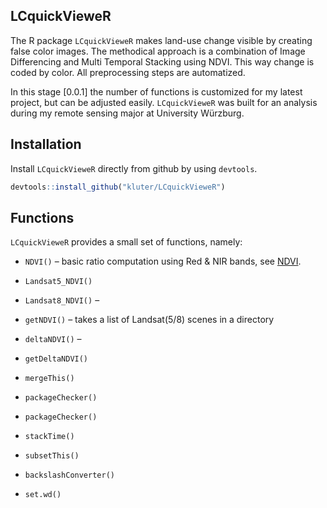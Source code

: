 LCquickVieweR
---
The R package `LCquickVieweR` makes land-use change visible by creating false color images. 
The methodical approach is a combination of Image Differencing and Multi Temporal Stacking using NDVI.
This way change is coded by color. All preprocessing steps are automatized.

In this stage [0.0.1] the number of functions is customized for my latest project, but can be adjusted easily.
`LCquickVieweR` was built for an analysis during my remote sensing major at University Würzburg.

## Installation
Install `LCquickVieweR` directly from github by using `devtools`.
``` r
devtools::install_github("kluter/LCquickVieweR")
```

## Functions
`LCquickVieweR` provides a small set of functions, namely:

* `NDVI()` – basic ratio computation using Red & NIR bands, see [NDVI](https://en.wikipedia.org/wiki/Normalized_difference_vegetation_index).
* `Landsat5_NDVI()`
* `Landsat8_NDVI()` –

* `getNDVI()` –  takes a list of Landsat(5/8) scenes in a directory 

* `deltaNDVI()` – 
* `getDeltaNDVI()`

-   `mergeThis()`

-   `packageChecker()`
-   `packageChecker()`
-   `stackTime()`
-   `subsetThis()`

-   `backslashConverter()`
-   `set.wd()`
